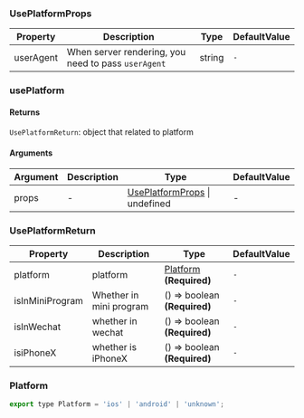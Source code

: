 ### UsePlatformProps

|Property|Description|Type|DefaultValue|
|---|---|---|---|
|userAgent|When server rendering, you need to pass `userAgent`|string |`-`|

### usePlatform

#### Returns
`UsePlatformReturn`: object that related to platform

#### Arguments
|Argument|Description|Type|DefaultValue|
|---|---|---|---|
|props|-|[UsePlatformProps](#UsePlatformProps) \| undefined |-|

### UsePlatformReturn

|Property|Description|Type|DefaultValue|
|---|---|---|---|
|platform|platform|[Platform](#Platform)  **(Required)**|`-`|
|isInMiniProgram|Whether in mini program|() => boolean  **(Required)**|`-`|
|isInWechat|whether in wechat|() => boolean  **(Required)**|`-`|
|isiPhoneX|whether is iPhoneX|() => boolean  **(Required)**|`-`|

### Platform

```js
export type Platform = 'ios' | 'android' | 'unknown';
```